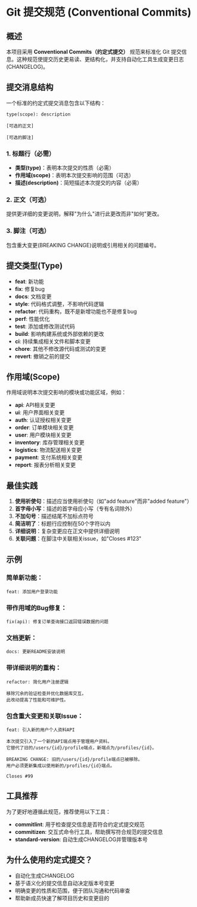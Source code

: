 # Git 提交规范 (Conventional Commits)

## 概述

本项目采用 **Conventional Commits（约定式提交）** 规范来标准化 Git 提交信息。这种规范使提交历史更易读、更结构化，并支持自动化工具生成变更日志(CHANGELOG)。

## 提交消息结构

一个标准的约定式提交消息包含以下结构：

```
type(scope): description

[可选的正文]

[可选的脚注]
```

### 1. 标题行（必需）

* **类型(type)**：表明本次提交的性质（必需）
* **作用域(scope)**：表明本次提交影响的范围（可选）
* **描述(description)**：简短描述本次提交的内容（必需）

### 2. 正文（可选）

提供更详细的变更说明，解释"为什么"进行此更改而非"如何"更改。

### 3. 脚注（可选）

包含重大变更(BREAKING CHANGE)说明或引用相关的问题编号。

## 提交类型(Type)

* **feat**: 新功能
* **fix**: 修复bug
* **docs**: 文档变更
* **style**: 代码格式调整，不影响代码逻辑
* **refactor**: 代码重构，既不是新增功能也不是修复bug
* **perf**: 性能优化
* **test**: 添加或修改测试代码
* **build**: 影响构建系统或外部依赖的更改
* **ci**: 持续集成相关文件和脚本变更
* **chore**: 其他不修改源代码或测试的变更
* **revert**: 撤销之前的提交

## 作用域(Scope)

作用域说明本次提交影响的模块或功能区域，例如：

* **api**: API相关变更
* **ui**: 用户界面相关变更
* **auth**: 认证授权相关变更
* **order**: 订单模块相关变更
* **user**: 用户模块相关变更
* **inventory**: 库存管理相关变更
* **logistics**: 物流配送相关变更
* **payment**: 支付系统相关变更
* **report**: 报表分析相关变更

## 最佳实践

1. **使用祈使句**：描述应当使用祈使句（如"add feature"而非"added feature"）
2. **首字母小写**：描述的首字母应小写（专有名词除外）
3. **不加句号**：描述结尾不加标点符号
4. **简洁明了**：标题行应控制在50个字符以内
5. **详细说明**：复杂变更应在正文中提供详细说明
6. **关联问题**：在脚注中关联相关issue，如"Closes #123"

## 示例

### 简单新功能：
```
feat: 添加用户登录功能
```

### 带作用域的Bug修复：
```
fix(api): 修复订单查询接口返回错误数据的问题
```

### 文档更新：
```
docs: 更新README安装说明
```

### 带详细说明的重构：
```
refactor: 简化用户注册逻辑

移除冗余的验证检查并优化数据库交互。
此改动提高了性能和可维护性。
```

### 包含重大变更和关联Issue：
```
feat: 引入新的用户个人资料API

本次提交引入了一个新的API端点用于管理用户资料。
它替代了旧的/users/{id}/profile端点，新端点为/profiles/{id}。

BREAKING CHANGE: 旧的/users/{id}/profile端点已被移除。
用户必须更新集成以使用新的/profiles/{id}端点。

Closes #99
```

## 工具推荐

为了更好地遵循此规范，推荐使用以下工具：

* **commitlint**: 用于检查提交信息是否符合约定式提交规范
* **commitizen**: 交互式命令行工具，帮助撰写符合规范的提交信息
* **standard-version**: 自动生成CHANGELOG并管理版本号

## 为什么使用约定式提交？

* 自动化生成CHANGELOG
* 基于语义化的提交信息自动决定版本号变更
* 明确变更的性质和范围，便于团队沟通和代码审查
* 帮助新成员快速了解项目历史和变更目的 